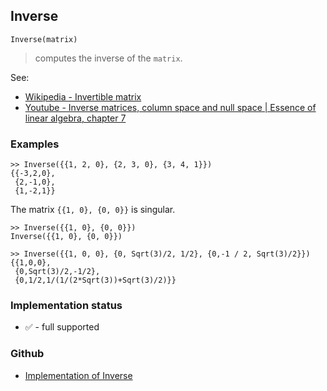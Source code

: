 ## Inverse

```
Inverse(matrix)
```

> computes the inverse of the `matrix`. 

See:  
* [Wikipedia - Invertible matrix](https://en.wikipedia.org/wiki/Invertible_matrix)
* [Youtube - Inverse matrices, column space and null space | Essence of linear algebra, chapter 7](https://youtu.be/uQhTuRlWMxw)

### Examples

```
>> Inverse({{1, 2, 0}, {2, 3, 0}, {3, 4, 1}})
{{-3,2,0},
 {2,-1,0},
 {1,-2,1}}
```

The matrix `{{1, 0}, {0, 0}}` is singular.

```
>> Inverse({{1, 0}, {0, 0}}) 
Inverse({{1, 0}, {0, 0}})

>> Inverse({{1, 0, 0}, {0, Sqrt(3)/2, 1/2}, {0,-1 / 2, Sqrt(3)/2}})
{{1,0,0},
 {0,Sqrt(3)/2,-1/2},
 {0,1/2,1/(1/(2*Sqrt(3))+Sqrt(3)/2)}} 
```






### Implementation status

* &#x2705; - full supported

### Github

* [Implementation of Inverse](https://github.com/axkr/symja_android_library/blob/master/symja_android_library/matheclipse-core/src/main/java/org/matheclipse/core/builtin/LinearAlgebra.java#L3225) 
